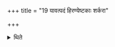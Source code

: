 +++
title = "19 यावत्पदं हिरण्येष्टकाः शर्करा"

+++

<details><summary>थिते</summary>

19. (There are) as many gold-bricks or pebbles anointed with ghee as many are the words in the Sambhāra-formulae).  
</details>
